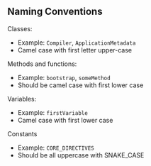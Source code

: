 Naming Conventions
---

Classes:
  - Example: `Compiler`, `ApplicationMetadata`
  - Camel case with first letter upper-case

Methods and functions:
  - Example: `bootstrap`, `someMethod`
  - Should be camel case with first lower case

Variables:
  - Example: `firstVariable`
  - Camel case with first lower case

Constants
  - Example: `CORE_DIRECTIVES`
  - Should be all uppercase with SNAKE_CASE
